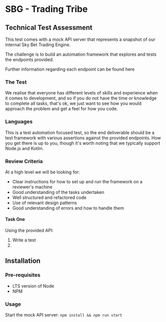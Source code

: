 # SBG - Trading Tribe
## Technical Test Assessment

This test comes with a mock API server that represents a snapshot of our internal Sky Bet Trading Engine.

The challenge is to build an automation framework that explores and tests the endpoints provided.

Further information regarding each endpoint can be found here

### The Test

We realise that everyone has different levels of skills and experience when it comes to development, and so if you do not have the time or knowledge to complete all tasks, that's ok, we just want to see how you would approach the problem and get a feel for how you code.

### Languages
This is a test automation focused test, so the end deliverable should be a test framework with various assertions against the provided endpoints. How you get there is up to you, though it's worth noting that we typically support Node.js and Kotlin.

### Review Criteria
At a high level we will be looking for:

* Clear instructions for how to set up and run the framework on a reviewer's machine
* Good understanding of the tasks undertaken
* Well structured and refactored code
* Use of relevant design patterns
* Good understanding of errors and how to handle them

#### Task One

Using the provided API:

1. Write a test 
2. 

## Installation
### Pre-requisites
* LTS version of Node
* NPM

### Usage
Start the mock API server:
`npm install && npm run start`

